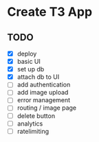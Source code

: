 # Create T3 App
## TODO

- [x] deploy
- [x] basic UI
- [x] set up db
- [x] attach db to UI
- [ ] add authentication
- [ ] add image upload
- [ ] error management
- [ ] routing / image page
- [ ] delete button
- [ ] analytics
- [ ] ratelimiting
